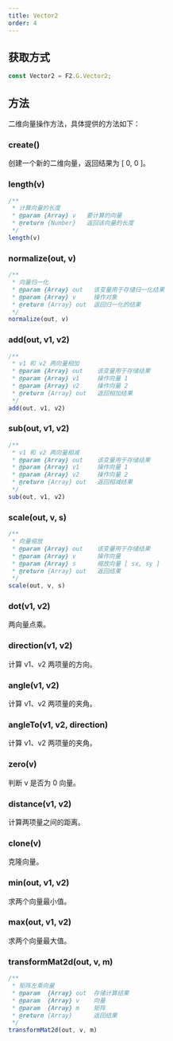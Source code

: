 ```yaml
---
title: Vector2
order: 4
---
```


## 获取方式

```javascript
const Vector2 = F2.G.Vector2;
```

## 方法

二维向量操作方法，具体提供的方法如下：

### create()

创建一个新的二维向量，返回结果为 [ 0, 0 ]。

### length(v)

```javascript
/**
 * 计算向量的长度
 * @param {Array} v   要计算的向量
 * @return {Number}   返回该向量的长度
 */
length(v)
```

### normalize(out, v)

```javascript
/**
 * 向量归一化
 * @param {Array} out   该变量用于存储归一化结果
 * @param {Array} v     操作对象
 * @return {Array} out  返回归一化的结果
 */
normalize(out, v)
```

### add(out, v1, v2)

```javascript
/**
 * v1 和 v2 两向量相加
 * @param {Array} out    该变量用于存储结果
 * @param {Array} v1     操作向量 1
 * @param {Array} v2     操作向量 2
 * @return {Array} out   返回相加结果
 */
add(out, v1, v2)
```

### sub(out, v1, v2)

```javascript
/**
 * v1 和 v2 两向量相减
 * @param {Array} out    该变量用于存储结果
 * @param {Array} v1     操作向量 1
 * @param {Array} v2     操作向量 2
 * @return {Array} out   返回相减结果
 */
sub(out, v1, v2)
```

### scale(out, v, s)

```javascript
/**
 * 向量缩放
 * @param {Array} out    该变量用于存储结果
 * @param {Array} v      操作向量
 * @param {Array} s      缩放向量 [ sx, sy ]
 * @return {Array} out   返回结果
 */
scale(out, v, s)
```

### dot(v1, v2)

两向量点乘。

### direction(v1, v2)

计算 v1、v2 两项量的方向。

### angle(v1, v2)

计算 v1、v2 两项量的夹角。

### angleTo(v1, v2, direction)

计算 v1、v2 两项量的夹角。

### zero(v)

判断 v 是否为 0 向量。

### distance(v1, v2)

计算两项量之间的距离。

### clone(v)

克隆向量。

### min(out, v1, v2)

求两个向量最小值。

### max(out, v1, v2)

求两个向量最大值。

### transformMat2d(out, v, m)

```javascript
/**
 * 矩阵左乘向量
 * @param  {Array} out  存储计算结果
 * @param  {Array} v    向量
 * @param  {Array} m    矩阵
 * @return {Array}      返回结果
 */
transformMat2d(out, v, m)
```

